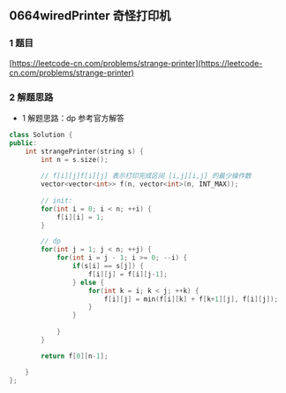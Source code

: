 ## 0664wiredPrinter 奇怪打印机

### 1 题目
[https://leetcode-cn.com/problems/strange-printer](https://leetcode-cn.com/problems/strange-printer)

### 2 解题思路
- 1 解题思路：dp 参考官方解答

```cpp
class Solution {
public:
    int strangePrinter(string s) {
        int n = s.size();
        
        // f[i][j]f[i][j] 表示打印完成区间 [i,j][i,j] 的最少操作数
        vector<vector<int>> f(n, vector<int>(n, INT_MAX));
        
        // init:
        for(int i = 0; i < n; ++i) {
            f[i][i] = 1;
        }

        // dp
        for(int j = 1; j < n; ++j) {
            for(int i = j - 1; i >= 0; --i) {
                if(s[i] == s[j]) {
                    f[i][j] = f[i][j-1];
                } else {
                    for(int k = i; k < j; ++k) {
                        f[i][j] = min(f[i][k] + f[k+1][j], f[i][j]);
                    }
                }
                
            }
        }

        return f[0][n-1];

    }
};
```